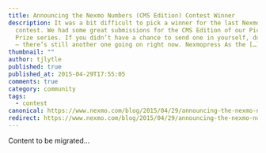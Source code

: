 ```yaml
---
title: Announcing the Nexmo Numbers (CMS Edition) Contest Winner
description: It was a bit difficult to pick a winner for the last Nexmo Numbers
  contest. We had some great submissions for the CMS Edition of our Pick Your
  Prize series. If you didn’t have a chance to send one in yourself, don’t worry
  – there’s still another one going on right now. Nexmopress As the […]
thumbnail: ""
author: tjlytle
published: true
published_at: 2015-04-29T17:55:05
comments: true
category: community
tags:
  - contest
canonical: https://www.nexmo.com/blog/2015/04/29/announcing-the-nexmo-numbers-cms-edition-contest-winner
redirect: https://www.nexmo.com/blog/2015/04/29/announcing-the-nexmo-numbers-cms-edition-contest-winner
---
```

Content to be migrated...